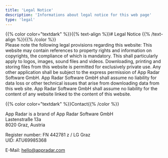 ```yaml
---
title: 'Legal Notice'
description: 'Informations about legal notice for this web page'
type: 'legal'
---
```


{{% color color="textdark" %}}{{% text-align %}}# Legal Notice {{% /text-align %}}{{% /color %}}
<br>
Please note the following legal provisions regarding this website: This website may contain references to property rights and information on copyrights, the compliance of which is mandatory. This shall particularly apply to logos, images, sound files and videos. Downloading, printing and storing files from this website is permitted for exclusively private use. Any other application shall be subject to the express permission of App Radar Software GmbH. App Radar Software GmbH shall assume no liability for data loss or other technical issues that arise from downloading data from this web site. App Radar Software GmbH shall assume no liability for the content of any website linked to the content of this website.

{{% color color="textdark" %}}Contact{{% /color %}}

App Radar is a brand of App Radar Software GmbH <br>
Lastenstraße 13a <br>
8020 Graz, Austria

Register number: FN 442781 z / LG Graz <br>
UID: ATU69985368

E-Mail: [hello@appradar.com](mailto:hello@appradar.com)